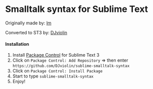 Smalltalk syntax for Sublime Text
=================================

Originally made by: [lm](https://github.com/lm/sublime-smalltalk-syntax)

Converted to ST3 by: [DJviolin](https://github.com/DJviolin/sublime-smalltalk-syntax)

#### Installation

1. Install [Package Control](https://packagecontrol.io/installation) for Sublime Text 3
2. Click on `Package Control: Add Repository` => then enter `https://github.com/DJviolin/sublime-smalltalk-syntax`
3. Click on `Package Control: Install Package`
4. Start to type `sublime-smalltalk-syntax`
5. Enjoy!
